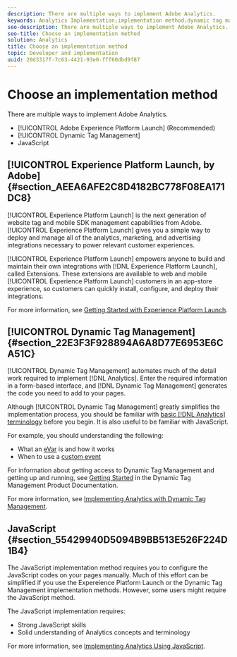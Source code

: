 ```yaml
---
description: There are multiple ways to implement Adobe Analytics.
keywords: Analytics Implementation;implementation method;dynamic tag management;dtm;javascript
seo-description: There are multiple ways to implement Adobe Analytics.
seo-title: Choose an implementation method
solution: Analytics
title: Choose an implementation method
topic: Developer and implementation
uuid: 20d3317f-7c63-4421-93e0-fff60dbd9f87
---
```


# Choose an implementation method

There are multiple ways to implement Adobe Analytics.

* [!UICONTROL Adobe Experience Platform Launch] (Recommended) 
* [!UICONTROL Dynamic Tag Management] 
* JavaScript

## [!UICONTROL Experience Platform Launch, by Adobe] {#section_AEEA6AFE2C8D4182BC778F08EA171DC8}

[!UICONTROL Experience Platform Launch] is the next generation of website tag and mobile SDK management capabilities from Adobe. [!UICONTROL Experience Platform Launch] gives you a simple way to deploy and manage all of the analytics, marketing, and advertising integrations necessary to power relevant customer experiences.

[!UICONTROL Experience Platform Launch] empowers anyone to build and maintain their own integrations with [!DNL Experience Platform Launch], called Extensions. These extensions are available to web and mobile [!UICONTROL Experience Platform Launch] customers in an app-store experience, so customers can quickly install, configure, and deploy their integrations.

For more information, see [Getting Started with Experience Platform Launch](https://docs.adobelaunch.com/getting-started).

## [!UICONTROL Dynamic Tag Management] {#section_22E3F3F928894A6A8D77E6953E6CA51C}

[!UICONTROL Dynamic Tag Management] automates much of the detail work required to implement [!DNL Analytics]. Enter the required information in a form-based interface, and [!DNL Dynamic Tag Management] generates the code you need to add to your pages.

Although [!UICONTROL Dynamic Tag Management] greatly simplifies the implementation process, you should be familiar with [basic [!DNL Analytics] terminology](../../implement/analytics-terminology-basics/analytics-terminology-basics.md#concept_4A3368DE509E41969497405ED0DC0CEF) before you begin. It is also useful to be familiar with JavaScript.

For example, you should understanding the following:

* What an [eVar](https://marketing.adobe.com/resources/help/en_US/reference/conversion_var_admin.html) is and how it works 
* When to use a [custom event](../../implement/analytics-terminology-basics/c-props-evars/event-custom.md#concept_CDA3C98C85B24A71B4B5C71F24BF918F)

For information about getting access to Dynamic Tag Management and getting up and running, see [Getting Started](https://marketing.adobe.com/resources/help/en_US/dtm/get_started.html) in the Dynamic Tag Management Product Documentation.

For more information, see [Implementing Analytics with Dynamic Tag Management](../../implement/c-implement-with-dtm/dtm-implementation-overview.md).

## JavaScript {#section_55429940D5094B9BB513E526F224D1B4}

The JavaScript implementation method requires you to configure the JavaScript codes on your pages manually. Much of this effort can be simplified if you use the Expereience Platform Launch or the Dynamic Tag Management implementation methods. However, some users might require the JavaScript method.

The JavaScript implementation requires:

* Strong JavaScript skills 
* Solid understanding of Analytics concepts and terminology

For more information, see [Implementing Analytics Using JavaScript](../../implement/js-implementation/javascript-implementation-overview.md). 
